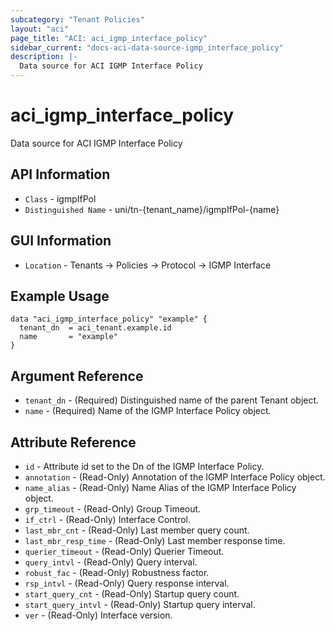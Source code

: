 ```yaml
---
subcategory: "Tenant Policies"
layout: "aci"
page_title: "ACI: aci_igmp_interface_policy"
sidebar_current: "docs-aci-data-source-igmp_interface_policy"
description: |-
  Data source for ACI IGMP Interface Policy
---
```


# aci_igmp_interface_policy #

Data source for ACI IGMP Interface Policy

## API Information ##

* `Class` - igmpIfPol
* `Distinguished Name` - uni/tn-{tenant_name}/igmpIfPol-{name}

## GUI Information ##

* `Location` - Tenants -> Policies -> Protocol -> IGMP Interface

## Example Usage ##

```hcl
data "aci_igmp_interface_policy" "example" {
  tenant_dn  = aci_tenant.example.id
  name       = "example"
}
```

## Argument Reference ##

* `tenant_dn` - (Required) Distinguished name of the parent Tenant object.
* `name` - (Required) Name of the IGMP Interface Policy object.

## Attribute Reference ##
* `id` - Attribute id set to the Dn of the IGMP Interface Policy.
* `annotation` - (Read-Only) Annotation of the IGMP Interface Policy object.
* `name_alias` - (Read-Only) Name Alias of the IGMP Interface Policy object.
* `grp_timeout` - (Read-Only) Group Timeout.
* `if_ctrl` - (Read-Only) Interface Control.
* `last_mbr_cnt` - (Read-Only) Last member query count.
* `last_mbr_resp_time` - (Read-Only) Last member response time.
* `querier_timeout` - (Read-Only) Querier Timeout. 
* `query_intvl` - (Read-Only) Query interval.
* `robust_fac` - (Read-Only) Robustness factor.
* `rsp_intvl` - (Read-Only) Query response interval.
* `start_query_cnt` - (Read-Only) Startup query count.
* `start_query_intvl` - (Read-Only) Startup query interval.
* `ver` - (Read-Only) Interface version.
